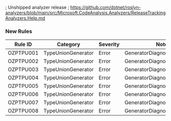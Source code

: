 ﻿; Unshipped analyzer release
; https://github.com/dotnet/roslyn-analyzers/blob/main/src/Microsoft.CodeAnalysis.Analyzers/ReleaseTrackingAnalyzers.Help.md

### New Rules

Rule ID | Category | Severity | Notes
--------|----------|----------|-------
OZPTPU001 | TypeUnionGenerator | Error | GeneratorDiagnosticDescriptors
OZPTPU002 | TypeUnionGenerator | Error | GeneratorDiagnosticDescriptors
OZPTPU003 | TypeUnionGenerator | Error | GeneratorDiagnosticDescriptors
OZPTPU004 | TypeUnionGenerator | Error | GeneratorDiagnosticDescriptors
OZPTPU005 | TypeUnionGenerator | Error | GeneratorDiagnosticDescriptors
OZPTPU006 | TypeUnionGenerator | Error | GeneratorDiagnosticDescriptors
OZPTPU007 | TypeUnionGenerator | Error | GeneratorDiagnosticDescriptors
OZPTPU008 | TypeUnionGenerator | Error | GeneratorDiagnosticDescriptors